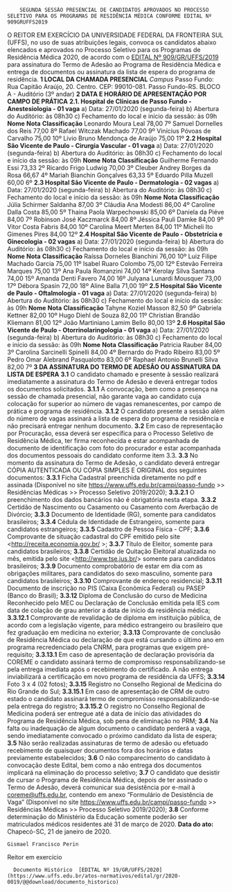         SEGUNDA SESSÃO PRESENCIAL DE CANDIDATOS APROVADOS NO PROCESSO SELETIVO PARA OS PROGRAMAS DE RESIDÊNCIA MÉDICA CONFORME EDITAL Nº 909GRUFFS2019  

 O REITOR EM EXERCÍCIO DA UNIVERSIDADE FEDERAL DA FRONTEIRA SUL (UFFS), no uso de suas atribuições legais, convoca os candidatos abaixo elencados e aprovados no Processo Seletivo para os Programas de Residência Médica 2020, de acordo com o [EDITAL Nº 909/GR/UFFS/2019](https://www.uffs.edu.br/atos-normativos/edital/gr/2019-0909) para assinatura do Termo de Adesão ao Programa de Residência Médica e entrega de documentos ou assinatura da lista de espera do programa de residência.   **1 LOCAL DA CHAMADA PRESENCIAL** *Campus*  Passo Fundo: Rua Capitão Araújo, 20. Centro. CEP: 99010-081. Passo Fundo-RS. BLOCO A - Auditório (3º andar)   **2 DATA E HORÁRIO DE APRESENTAÇÃO POR CAMPO DE PRÁTICA**   **2.1. Hospital de Clínicas de Passo Fundo - Anestesiologia - 01 vaga** a) Data: 27/01/2020 (segunda-feira) b) Abertura do Auditório: às 08h30 c) Fechamento do local e início da sessão: às 09h     **Nome**   **Nota**   **Classificação**     Leonardo Moura Leal   78,00   7º     Samuel Dornelles dos Reis   77,00   8º     Rafael Witczak Machado   77,00   9º     Vinícius Póvoas de Carvalho   75,00   10º     Livio Bruno Mendonça de Araújo   75,00   11º       **2.2 Hospital São Vicente de Paulo - Cirurgia Vascular - 01 vaga** a) Data: 27/01/2020 (segunda-feira) b) Abertura do Auditório: às 08h30 c) Fechamento do local e início da sessão: às 09h     **Nome**   **Nota**   **Classificação**     Guilherme Fernando Essi   73,33   2º     Ricardo Frigo Ludwig   70,00   3º     Cleuber Andrey Borges da Rosa   66,67   4º     Mariah Bianchin Gonçalves   63,33   5º     Eduardo Pilla Muzell   60,00   6º       **2.3 Hospital São Vicente de Paulo - Dermatologia - 02 vagas** a) Data: 27/01/2020 (segunda-feira) b) Abertura do Auditório: às 08h30 c) Fechamento do local e início da sessão: às 09h     **Nome**   **Nota**   **Classificação**     Júlia Schirmer Saldanha   87,00   3º     Cláudia Ana Modesti   86,00   4º     Caroline Dalla Costa   85,00   5º     Thaina Paola Warpechowski   85,00   6º     Daniela da Piéve   84,00   7º     Robinson José Kaczmarck   84,00   8º     Jéssica Pauli Damke   84,00   9º     Vitor Costa Fabris   84,00   10º     Carolina Meert Merten   84,00   11º     Micheli Ito Gimenes Pires   84,00   12º       **2.4 Hospital São Vicente de Paulo - Obstetrícia e Ginecologia - 02 vagas** a) Data: 27/01/2020 (segunda-feira) b) Abertura do Auditório: às 08h30 c) Fechamento do local e início da sessão: às 09h     **Nome**   **Nota**   **Classificação**     Raíssa Dorneles Bianchini   76,00   10º     Luiz Filipe Machado Garcia   75,00   11º     Isabel Ruaro Colombo   75,00   12º     Estevão Ferreira Marques   75,00   13º     Ana Paula Romanzini   74,00   14º     Kerolay Silva Santana   74,00   15º     Amanda Denti Favero   74,00   16º     Julyana Lunardi Mousquer   73,00   17º     Débora Spasin   72,00   18º     Aline Balla   71,00   19º       **2.5 Hospital São Vicente de Paulo - Oftalmologia - 01 vaga** a) Data: 27/01/2020 (segunda-feira) b) Abertura do Auditório: às 08h30 c) Fechamento do local e início da sessão: às 09h     **Nome**   **Nota**   **Classificação**     Tahyne Koziel Masson   82,50   9º     Gabriela Kettner   82,00   10º     Hugo Diehl de Souza   82,00   11º     Christian Brandão Kliemann   81,00   12º     João Martiniano Lamim Bello   80,00   13º       **2.6 Hospital São Vicente de Paulo - Otorrinolaringologia - 01 vaga** a) Data: 27/01/2020 (segunda-feira) b) Abertura do Auditório: às 08h30 c) Fechamento do local e início da sessão: às 09h     **Nome**   **Nota**   **Classificação**     Patricia Rauber   84,00   3º     Carolina Sarcinelli Spinelli   84,00   4º     Bernardo do Prado Ribeiro   83,00   5º     Pedro Omar Alebrand Pasqualotto   83,00   6º     Raphael Antonio Brunelli Silva   82,00   7º       **3 DA ASSINATURA DO TERMO DE ADESÃO OU ASSINATURA DA LISTA DE ESPERA** **3.1**  O candidato chamado e presente à sessão realizará imediatamente a assinatura do Termo de Adesão e deverá entregar todos os documentos solicitados. **3.1.1** A convocação, bem como a presença na sessão de chamada presencial, não garante vaga ao candidato cuja colocação for superior ao número de vagas remanescentes, por campo de prática e programa de residência. **3.1.2**  O candidato presente a sessão além do número de vagas assinará a lista de espera do programa de residência e não precisará entregar nenhum documento. **3.2**  Em caso de representação por Procuração, essa deverá ser específica para o Processo Seletivo de Residência Médica, ter firma reconhecida e estar acompanhada de documento de identificação com foto do procurador e estar acompanhada dos documentos pessoais do candidato conforme item 3.3. **3.3**  No momento da assinatura do Termo de Adesão, o candidato deverá entregar CÓPIA AUTENTICADA OU CÓPIA SIMPLES E ORIGINAL dos seguintes documentos: **3.3.1**  Ficha Cadastral preenchida diretamente no pdf e assinada (Disponível no site <https://www.uffs.edu.br/campi/passo-fundo> >> Residências Médicas >> Processo Seletivo 2019/2020); **3.3.2.1** O preenchimento dos dados bancários não é obrigatória nesta etapa. **3.3.2** Certidão de Nascimento ou Casamento ou Casamento com Averbação de Divórcio; **3.3.3**  Documento de Identidade (RG), somente para candidatos brasileiros; **3.3.4**  Cédula de Identidade de Estrangeiro, somente para candidatos estrangeiros; **3.3.5**  Cadastro de Pessoa Física - CPF; **3.3.6**  Comprovante de situação cadastral do CPF emitido pelo site <<http://receita.economia.gov.br/> >; **3.3.7**  Título de Eleitor, somente para candidatos brasileiros; **3.3.8**  Certidão de Quitação Eleitoral atualizada no mês, emitida pelo site <<http://www.tse.jus.br/>> somente para candidatos brasileiros; **3.3.9**  Documento comprobatório de estar em dia com as obrigações militares, para candidatos do sexo masculino, somente para candidatos brasileiros; **3.3.10**  Comprovante de endereço residencial; **3.3.11**  Documento de inscrição no PIS (Caixa Econômica Federal) ou PASEP (Banco do Brasil); **3.3.12**  Diploma de Conclusão do curso de Medicina Reconhecido pelo MEC ou Declaração de Conclusão emitida pela IES com data de colação de grau anterior a data de início da residência médica; **3.3.12.1** Comprovante de revalidação de diploma em instituição pública, de acordo com a legislação vigente, para médico estrangeiro ou brasileiro que fez graduação em medicina no exterior; **3.3.13**  Comprovante de conclusão de Residência Médica ou declaração de que está cursando o último ano em programa recredenciado pela CNRM, para programas que exigem pré-requisito; **3.3.13.1**  Em caso de apresentação de declaração provisória da COREME o candidato assinará termo de compromisso responsabilizando-se pela entrega imediata após o recebimento do certificado. A não entrega inviabilizará a certificação em novo programa de residência da UFFS; **3.3.14** Foto 3 x 4 (02 fotos); **3.3.15** Registro no Conselho Regional de Medicina do Rio Grande do Sul; **3.3.15.1**  Em caso de apresentação de CRM de outro estado o candidato assinará termo de compromisso responsabilizando-se pela entrega do registro; **3.3.15.2** O registro no Conselho Regional de Medicina poderá ser entregue até a data de início das atividades do Programa de Residência Médica, sob pena de eliminação no PRM; **3.4**  Na falta ou inadequação de algum documento o candidato perderá a vaga, sendo imediatamente convocado o próximo candidato da lista de espera; **3.5**  Não serão realizadas assinaturas de termo de adesão ou efetuado recebimento de quaisquer documentos fora dos horários e datas previamente estabelecidos; **3.6**  O não comparecimento do candidato à convocação deste Edital, bem como a não entrega dos documentos implicará na eliminação do processo seletivo; **3.7**  O candidato que desistir de cursar o Programa de Residência Médica, depois de ter assinado o Termo de Adesão, deverá comunicar sua desistência por e-mail à coreme@uffs.edu.br, contendo em anexo “Formulário de Desistência de Vaga” (Disponível no site <https://www.uffs.edu.br/campi/passo-fundo> >> Residências Médicas >> Processo Seletivo 2019/2020); **3.8**  Conforme determinação do Ministério da Educação somente poderão ser matriculados médicos residentes até 31 de março de 2020.        **Data do ato:** Chapecó-SC, 21 de janeiro de 2020.   
 

    Gismael Francisco Perin   
 Reitor em exercício 

      Documento Histórico  [EDITAL Nº 19/GR/UFFS/2020](https://www.uffs.edu.br/atos-normativos/edital/gr/2020-0019/@@download/documento_historico)     
      